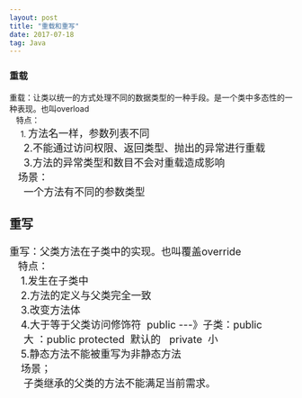 ```yaml
---
layout: post
title: "重载和重写"
date: 2017-07-18  
tag: Java 
---
```




### 重载

重载：让类以统一的方式处理不同的数据类型的一种手段。是一个类中多态性的一种表现。也叫overload<br>
&nbsp; &nbsp;特点：<br>
     1. </font></font><font size="5"><font size="4"><font size="5"><font size="4">方法名一样，参数列表不同 <br>
&nbsp; &nbsp;&nbsp;&nbsp;2.不能通过访问权限、返回类型、抛出的异常进行重载<br>
&nbsp; &nbsp;&nbsp;&nbsp;3.方法的异常类型和数目不会对重载造成影响<br>
&nbsp; &nbsp;场景：<br>
     一个方法有不同的参数类型<br>

### 重写

</font></font>重写：父类方法在子类中的实现。也叫覆盖override<br>
&nbsp; &nbsp;特点：<br>
&nbsp; &nbsp; 1.发生在子类中<br>
&nbsp; &nbsp; 2.方法的定义与父类完全一致<br>
&nbsp; &nbsp; 3.改变方法体<br>
&nbsp; &nbsp; 4.大于等于父类访问修饰符&nbsp;&nbsp;public ---》子类：public <br>
&nbsp; &nbsp;&nbsp;&nbsp;大 ：public protected&nbsp;&nbsp;默认的&nbsp; &nbsp;private&nbsp;&nbsp;小<br>
&nbsp; &nbsp; 5.静态方法不能被重写为非静态方法<br>
    场景；<br>
&nbsp; &nbsp;&nbsp;&nbsp;子类继承的父类的方法不能满足当前需求。<br>
</font></font><br>
